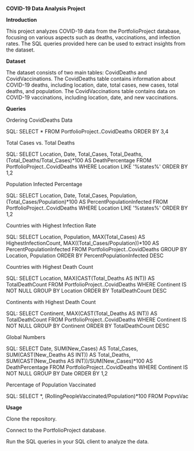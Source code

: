 **COVID-19 Data Analysis Project**

**Introduction**

This project analyzes COVID-19 data from the PortfolioProject database, focusing on various aspects such as deaths, vaccinations, and infection rates. The SQL queries provided here can be used to extract insights from the dataset.


**Dataset**

The dataset consists of two main tables: CovidDeaths and CovidVaccinations. The CovidDeaths table contains information about COVID-19 deaths, including location, date, total cases, new cases, total deaths, and population. The CovidVaccinations table contains data on COVID-19 vaccinations, including location, date, and new vaccinations.


**Queries**

Ordering CovidDeaths Data

SQL: SELECT * FROM PortfolioProject..CovidDeaths ORDER BY 3,4


Total Cases vs. Total Deaths

SQL: SELECT Location, Date, Total_Cases, Total_Deaths, (Total_Deaths/Total_Cases)*100 AS DeathPercentage FROM PortfolioProject..CovidDeaths WHERE Location LIKE '%states%' ORDER BY 1,2


Population Infected Percentage

SQL: SELECT Location, Date, Total_Cases, Population, (Total_Cases/Population)*100 AS PercentPopulationInfected FROM PortfolioProject..CovidDeaths WHERE Location LIKE '%states%' ORDER BY 1,2


Countries with Highest Infection Rate

SQL: SELECT Location, Population, MAX(Total_Cases) AS HighestInfectionCount, MAX((Total_Cases/Population))*100 AS PercentPopulationInfected FROM PortfolioProject..CovidDeaths GROUP BY Location, Population ORDER BY PercentPopulationInfected DESC


Countries with Highest Death Count

SQL: SELECT Location, MAX(CAST(Total_Deaths AS INT)) AS TotalDeathCount FROM PortfolioProject..CovidDeaths WHERE Continent IS NOT NULL GROUP BY Location ORDER BY TotalDeathCount DESC


Continents with Highest Death Count

SQL: SELECT Continent, MAX(CAST(Total_Deaths AS INT)) AS TotalDeathCount FROM PortfolioProject..CovidDeaths WHERE Continent IS NOT NULL GROUP BY Continent ORDER BY TotalDeathCount DESC


Global Numbers

SQL: SELECT Date, SUM(New_Cases) AS Total_Cases, SUM(CAST(New_Deaths AS INT)) AS Total_Deaths, SUM(CAST(New_Deaths AS INT))/SUM(New_Cases)*100 AS DeathPercentage FROM PortfolioProject..CovidDeaths WHERE Continent IS NOT NULL GROUP BY Date ORDER BY 1,2


Percentage of Population Vaccinated

SQL: SELECT *, (RollingPeopleVaccinated/Population)*100 FROM PopvsVac


**Usage**

Clone the repository.

Connect to the PortfolioProject database.

Run the SQL queries in your SQL client to analyze the data.

